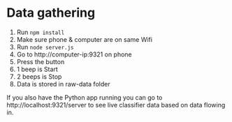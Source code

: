 # Data gathering

1. Run `npm install`
2. Make sure phone & computer are on same Wifi
3. Run `node server.js`
4. Go to http://computer-ip:9321 on phone
5. Press the button
6. 1 beep is Start
7. 2 beeps is Stop
8. Data is stored in raw-data folder

If you also have the Python app running you can go to http://localhost:9321/server to see live classifier data based on data flowing in.
